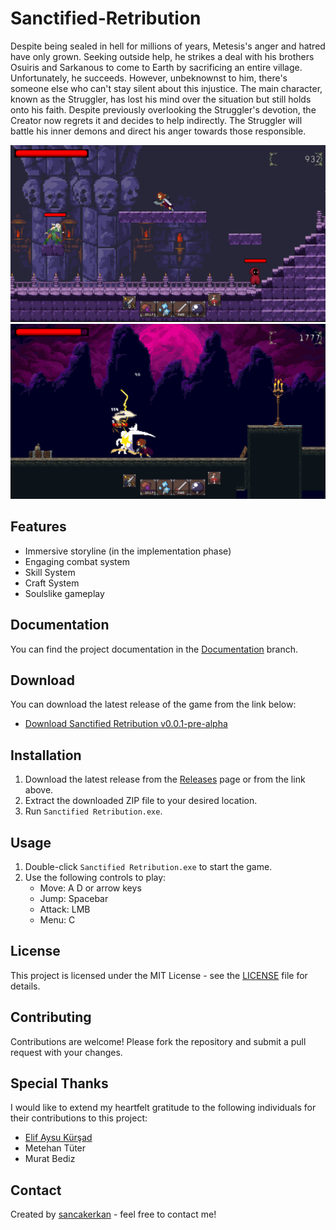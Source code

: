 # Sanctified-Retribution

Despite being sealed in hell for millions of years, Metesis's anger and hatred have only grown. Seeking outside help, he strikes a deal with his brothers Osuiris and Sarkanous to come to Earth by sacrificing an entire village. Unfortunately, he succeeds. However, unbeknownst to him, there's someone else who can't stay silent about this injustice. The main character, known as the Struggler, has lost his mind over the situation but still holds onto his faith. Despite previously overlooking the Struggler's devotion, the Creator now regrets it and decides to help indirectly. The Struggler will battle his inner demons and direct his anger towards those responsible.

![In game image](https://github.com/sancakerkan/Sanctified-Retribution/blob/Documentation/in-game%20images/3.png)
![In game image2](https://github.com/sancakerkan/Sanctified-Retribution/blob/Documentation/in-game%20images/1.png)

## Features
- Immersive storyline (in the implementation phase)
- Engaging combat system
- Skill System
- Craft System
- Soulslike gameplay

## Documentation
You can find the project documentation in the [Documentation](https://github.com/sancakerkan/Sanctified-Retribution/tree/Documentation) branch.

## Download
You can download the latest release of the game from the link below:
- [Download Sanctified Retribution v0.0.1-pre-alpha](https://github.com/sancakerkan/Sanctified-Retribution/releases/tag/v0.0.1-pre-alpha)

## Installation
1. Download the latest release from the [Releases](https://github.com/sancakerkan/Sanctified-Retribution/releases) page or from the link above.
2. Extract the downloaded ZIP file to your desired location.
3. Run `Sanctified Retribution.exe`.

## Usage
1. Double-click `Sanctified Retribution.exe` to start the game.
2. Use the following controls to play:
   - Move: A D or arrow keys
   - Jump: Spacebar
   - Attack: LMB
   - Menu: C
## License

This project is licensed under the MIT License - see the [LICENSE](LICENSE) file for details.
## Contributing
Contributions are welcome! Please fork the repository and submit a pull request with your changes.

## Special Thanks
I would like to extend my heartfelt gratitude to the following individuals for their contributions to this project:
- [Elif Aysu Kürşad](https://github.com/Aysu-kursd)
- Metehan Tüter
- Murat Bediz

## Contact
Created by [sancakerkan](https://github.com/sancakerkan) - feel free to contact me!
